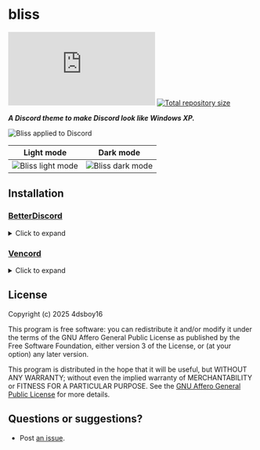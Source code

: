 [screenshot]:       https://bliss-dc.pages.dev/preview/preview.png
[light]:            https://bliss-dc.pages.dev/preview/light.png
[dark]:             https://bliss-dc.pages.dev/preview/dark.png

[BetterDiscord]:    https://betterdiscord.app/
[Replugged]:        https://replugged.dev/
[Vencord]:          https://vencord.dev/

[shield-css-dl]:    https://img.shields.io/github/downloads/4dsboy16/bliss/bliss.theme.css?color=purple&label=Downloads&style=flat-square
[shield-repo-size]: https://img.shields.io/github/repo-size/4dsboy16/bliss?label=Repository&style=flat-square "Total size"

[github]:           https://github.com/4dsboy16/bliss
[issues]:           https://github.com/4dsboy16/bliss/issues
[license]:          https://github.com/4dsboy16/bliss/blob/main/LICENSE
[bliss.theme.css]:  https://github.com/4dsboy16/bliss/blob/main/Template.theme.css

[release-bd]:       https://betterdiscord.app/theme/?id=000 "BetterDiscord store page"
[release-css-gh]:   https://github.com/4dsboy16/bliss/releases/latest/download/bliss.theme.css "Get latest release"

# bliss
[![CSS GitHub downloads][shield-css-dl]][release-css-gh]
[![Total repository size][shield-repo-size]][github]

***A Discord theme to make Discord look like Windows XP.***

![Bliss applied to Discord][screenshot]

|          Light mode           |          Dark mode          |
| :---------------------------: | :-------------------------: |
| ![Bliss light mode][light] | ![Bliss dark mode][dark] |

## Installation

### [BetterDiscord][BetterDiscord]
<details><summary>Click to expand</summary>

1. Download `bliss.theme.css`:
    - [GitHub][release-css-gh]
2. Place the file in the themes folder:
    - `Settings` > `BetterDiscord` > `Themes` > `Open Themes Folder`
3. Toggle on the theme card.
</details>

### [Vencord][Vencord]
<details><summary>Click to expand</summary>

#### Local
1. Download `bliss.theme.css`:
    - [GitHub][release-css-gh]
2. Place the file in the themes folder:
    - `Settings` > `Vencord` > `Themes` > `Local Themes` > `Open Themes Folder`
3. Click `Load missing Themes` and toggle on the theme card.
#### Online
1. Paste the link in `Settings` > `Vencord` > `Themes` > `Online Themes`:
    - `https://bliss-dc.pages.dev/cdn/bliss.theme.css`
</details>

## License
Copyright (c) 2025 4dsboy16

This program is free software: you can redistribute it and/or modify it under the terms of the GNU Affero General Public License as published by the Free Software Foundation, either version 3 of the License, or (at your option) any later version.

This program is distributed in the hope that it will be useful, but WITHOUT ANY WARRANTY; without even the implied warranty of MERCHANTABILITY or FITNESS FOR A PARTICULAR PURPOSE. See the [GNU Affero General Public License][license] for more details.

## Questions or suggestions?
- Post [an issue][issues].
